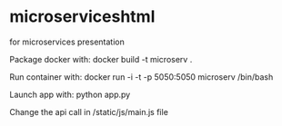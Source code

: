 # microserviceshtml
for microservices presentation

Package docker with:
  docker build -t microserv .

Run container with:
  docker run -i -t -p 5050:5050 microserv /bin/bash
 
Launch app with:
  python app.py
  
Change the api call in /static/js/main.js file
